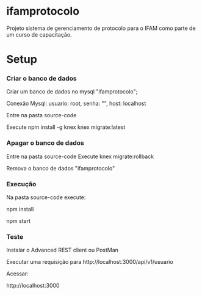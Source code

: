 # ifamprotocolo
  Projeto sistema de gerenciamento de protocolo para o IFAM como parte de um curso de capacitação.


# Setup

### Criar o banco de dados
Criar um banco de dados no mysql "ifamprotocolo";

Conexão Mysql: usuario: root, senha: "", host: localhost

Entre na pasta source-code

Execute
npm install -g knex
knex migrate:latest


### Apagar o banco de dados
Entre na pasta source-code
Execute
knex migrate:rollback

Remova o banco de dados "ifamprotocolo"

### Execução
Na pasta source-code execute:

npm install

npm start

### Teste
Instalar o Advanced REST client ou PostMan

Executar uma requisição para http://localhost:3000/api/v1/usuario

Acessar:

http://localhost:3000

